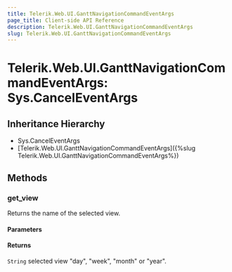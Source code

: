 ```yaml
---
title: Telerik.Web.UI.GanttNavigationCommandEventArgs
page_title: Client-side API Reference
description: Telerik.Web.UI.GanttNavigationCommandEventArgs
slug: Telerik.Web.UI.GanttNavigationCommandEventArgs
---
```


# Telerik.Web.UI.GanttNavigationCommandEventArgs: Sys.CancelEventArgs

## Inheritance Hierarchy

* Sys.CancelEventArgs
* [Telerik.Web.UI.GanttNavigationCommandEventArgs]({%slug Telerik.Web.UI.GanttNavigationCommandEventArgs%})

## Methods

### get_view

Returns the name of the selected view. 

#### Parameters

#### Returns

`String` selected view "day", "week", "month" or "year".
